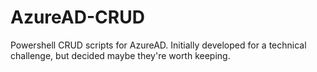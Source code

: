 # AzureAD-CRUD
Powershell CRUD scripts for AzureAD. Initially developed for a technical challenge, but decided maybe they're worth keeping.
